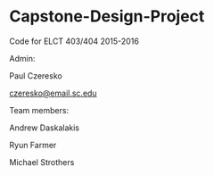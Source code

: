 # Capstone-Design-Project
Code for ELCT 403/404 2015-2016


Admin:

Paul Czeresko

czeresko@email.sc.edu

Team members:

Andrew Daskalakis

Ryun Farmer

Michael Strothers
